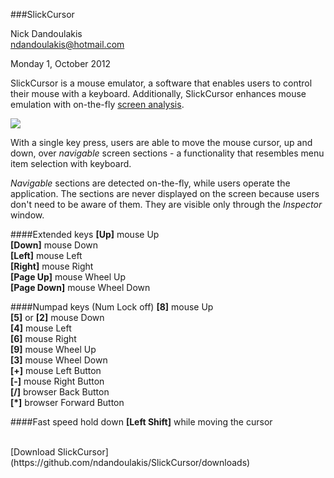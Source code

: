 ###SlickCursor

Nick Dandoulakis
<br>
ndandoulakis@hotmail.com

Monday 1, October 2012


SlickCursor is a mouse emulator, a software that enables users to control their mouse with a keyboard.
Additionally, SlickCursor enhances mouse emulation with on-the-fly [screen analysis](http://en.wikipedia.org/wiki/Image_analysis).

![](http://nick-d.appspot.com/slickcursor_inspector_2.png)

With a single key press, users are able to move the mouse cursor, up and down, over *navigable* screen sections - a functionality that resembles menu item selection with keyboard.

*Navigable* sections are detected on-the-fly, while users operate the application. The sections are never displayed on the screen because users don't need to be aware of them. They are visible only through the *Inspector* window. 

####Extended keys
**[Up]** mouse Up<br>
**[Down]** mouse Down<br>
**[Left]** mouse Left<br>
**[Right]** mouse Right<br>
**[Page Up]** mouse Wheel Up<br>
**[Page Down]** mouse Wheel Down<br>

####Numpad keys (Num Lock off)
**[8]** mouse Up<br>
**[5]** or **[2]** mouse Down<br>
**[4]** mouse Left<br>
**[6]** mouse Right<br>
**[9]** mouse Wheel Up<br>
**[3]** mouse Wheel Down<br>
**[+]** mouse Left Button<br>
**[-]** mouse Right Button<br>
**[/]** browser Back Button<br>
**[*]** browser Forward Button<br>

####Fast speed
hold down **[Left Shift]** while moving the cursor

<br>
[Download SlickCursor](https://github.com/ndandoulakis/SlickCursor/downloads)
